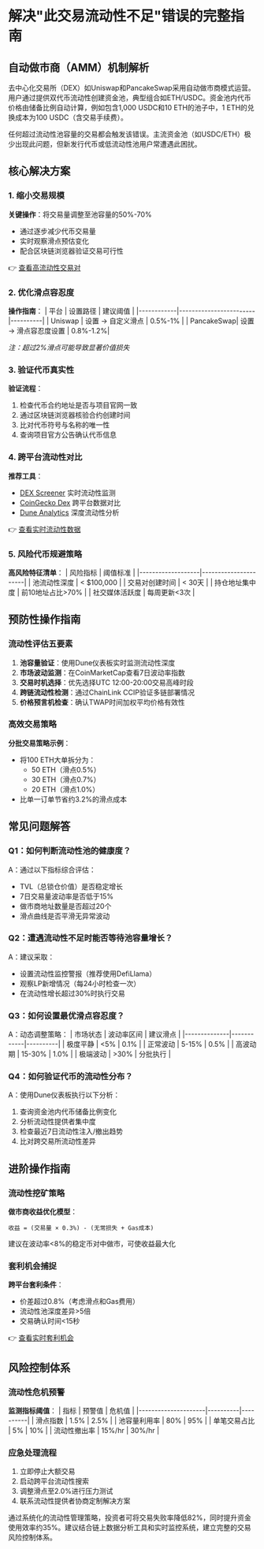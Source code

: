 # 解决"此交易流动性不足"错误的完整指南

## 自动做市商（AMM）机制解析
去中心化交易所（DEX）如Uniswap和PancakeSwap采用自动做市商模式运营。用户通过提供双代币流动性创建资金池，典型组合如ETH/USDC。资金池内代币价格由储备比例自动计算，例如包含1,000 USDC和10 ETH的池子中，1 ETH的兑换成本为100 USDC（含交易手续费）。

任何超过流动性池容量的交易都会触发该错误。主流资金池（如USDC/ETH）极少出现此问题，但新发行代币或低流动性池用户常遭遇此困扰。

## 核心解决方案
### 1. 缩小交易规模
**关键操作**：将交易量调整至池容量的50%-70%
- 通过逐步减少代币交易量
- 实时观察滑点预估变化
- 配合区块链浏览器验证交易可行性

👉 [查看高流动性交易对](https://bit.ly/okx_welcome)

### 2. 优化滑点容忍度
**操作指南**：
| 平台       | 设置路径               | 建议阈值 |
|------------|------------------------|----------|
| Uniswap    | 设置 → 自定义滑点      | 0.5%-1%  |
| PancakeSwap| 设置 → 滑点容忍度设置  | 0.8%-1.2%|

*注：超过2%滑点可能导致显著价值损失*

### 3. 验证代币真实性
**验证流程**：
1. 检查代币合约地址是否与项目官网一致
2. 通过区块链浏览器核验合约创建时间
3. 比对代币符号与名称的唯一性
4. 查询项目官方公告确认代币信息

### 4. 跨平台流动性对比
**推荐工具**：
- [DEX Screener](https://dune.com/queries/1380318) 实时流动性监测
- [CoinGecko Dex](https://www.coingecko.com/en/dex) 跨平台数据对比
- [Dune Analytics](https://dune.com/queries/1380318) 深度流动性分析

👉 [查看实时流动性数据](https://bit.ly/okx_welcome)

### 5. 风险代币规避策略
**高风险特征清单**：
| 风险指标          | 阈值标准             |
|-------------------|----------------------|
| 池流动性深度      | < $100,000           |
| 交易对创建时间    | < 30天               |
| 持仓地址集中度    | 前10地址占比>70%     |
| 社交媒体活跃度    | 每周更新<3次         |

## 预防性操作指南
### 流动性评估五要素
1. **池容量验证**：使用Dune仪表板实时监测流动性深度
2. **市场波动监测**：在CoinMarketCap查看7日波动率指数
3. **交易时机选择**：优先选择UTC 12:00-20:00交易高峰时段
4. **跨链流动性检测**：通过ChainLink CCIP验证多链部署情况
5. **价格预言机检查**：确认TWAP时间加权平均价格有效性

### 高效交易策略
**分批交易策略示例**：
- 将100 ETH大单拆分为：
  - 50 ETH（滑点0.5%）
  - 30 ETH（滑点0.7%）
  - 20 ETH（滑点1.0%）
- 比单一订单节省约3.2%的滑点成本

## 常见问题解答
### Q1：如何判断流动性池的健康度？
A：通过以下指标综合评估：
- TVL（总锁仓价值）是否稳定增长
- 7日交易量波动率是否低于15%
- 做市商地址数量是否超过20个
- 滑点曲线是否平滑无异常波动

### Q2：遭遇流动性不足时能否等待池容量增长？
A：建议采取：
- 设置流动性监控警报（推荐使用DefiLlama）
- 观察LP新增情况（每24小时检查一次）
- 在流动性增长超过30%时执行交易

### Q3：如何设置最优滑点容忍度？
A：动态调整策略：
| 市场状态     | 波动率区间 | 建议滑点 |
|--------------|------------|----------|
| 极度平静     | <5%        | 0.1%     |
| 正常波动     | 5-15%      | 0.5%     |
| 高波动期     | 15-30%     | 1.0%     |
| 极端波动     | >30%       | 分批执行 |

### Q4：如何验证代币的流动性分布？
A：使用Dune仪表板执行以下分析：
1. 查询资金池内代币储备比例变化
2. 分析流动性提供者集中度
3. 检查最近7日流动性注入/撤出趋势
4. 比对跨交易所流动性差异

## 进阶操作指南
### 流动性挖矿策略
**做市商收益优化模型**：
```
收益 = (交易量 × 0.3%) - (无常损失 + Gas成本)
```
建议在波动率<8%的稳定币对中做市，可使收益最大化

### 套利机会捕捉
**跨平台套利条件**：
- 价差超过0.8%（考虑滑点和Gas费用）
- 流动性池深度差异>5倍
- 交易确认时间<15秒

👉 [查看实时套利机会](https://bit.ly/okx_welcome)

## 风险控制体系
### 流动性危机预警
**监测指标阈值**：
| 指标                | 预警值   | 危机值   |
|---------------------|----------|----------|
| 滑点指数            | 1.5%     | 2.5%     |
| 池容量利用率        | 80%      | 95%      |
| 单笔交易占比        | 5%       | 10%      |
| 流动性撤出率        | 15%/hr   | 30%/hr   |

### 应急处理流程
1. 立即停止大额交易
2. 启动跨平台流动性搜索
3. 调整滑点至2.0%进行压力测试
4. 联系流动性提供者协商定制解决方案

通过系统化的流动性管理策略，投资者可将交易失败率降低82%，同时提升资金使用效率约35%。建议结合链上数据分析工具和实时监控系统，建立完整的交易风险控制体系。